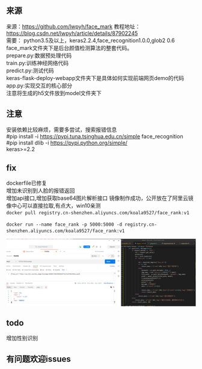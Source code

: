 ## 来源
来源：https://github.com/lwpyh/face_mark
教程地址：https://blog.csdn.net/lwpyh/article/details/87902245  
需要：
python3.5及以上，keras2.2.4,face_recognition1.0.0,glob2 0.6  
face_mark文件夹下是后台颜值检测算法的整套代码。  
prepare.py:数据预处理代码  
train.py:训练神经网络代码  
predict.py:测试代码  
keras-flask-deploy-webapp文件夹下是具体如何实现前端网页demo的代码  
app.py:实现交互的核心部分  
注意将生成的h5文件放到model文件夹下  

## 注意
安装依赖比较麻烦，需要多尝试，搜索报错信息  
#pip install -i https://pypi.tuna.tsinghua.edu.cn/simple face_recognition  
#pip install dlib -i https://pypi.python.org/simple/  
keras>=2.2  

## fix
dockerfile已修复  
增加未识别到人脸的报错返回  
增加api接口,增加获取base64图片解析接口
镜像制作成功，公开放在了阿里云镜像中心可以直接拉取,有点大，win10亲测   
`docker pull registry.cn-shenzhen.aliyuncs.com/koala9527/face_rank:v1`

`docker run --name face_rank -p 5000:5000 -d registry.cn-shenzhen.aliyuncs.com/koala9527/face_rank:v1`


![效果图片](https://github.com/koala9527/face_rank/blob/main/%E5%BE%AE%E4%BF%A1%E6%88%AA%E5%9B%BE_20210808194904.png)  
## todo
增加性别识别  

## 有问题欢迎issues

